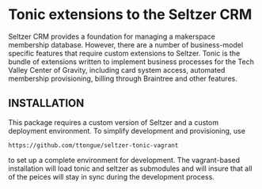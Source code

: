# Tonic extensions to the Seltzer CRM

Seltzer CRM provides a foundation for managing a makerspace membership database. However, there
are a number of business-model specific features that require custom extensions to Seltzer. Tonic is the bundle of extensions written to implement business processes for the Tech Valley Center of Gravity,
including card system access, automated membership provisioning, billing through Braintree and other features.


INSTALLATION
------------
This package requires a custom version of Seltzer and a custom deployment environment. To simplify development and provisioning, use

	https://github.com/ttongue/seltzer-tonic-vagrant

to set up a complete  environment for development. The vagrant-based installation will load tonic and seltzer as submodules and will insure that all of the peices will stay in sync during the development process.